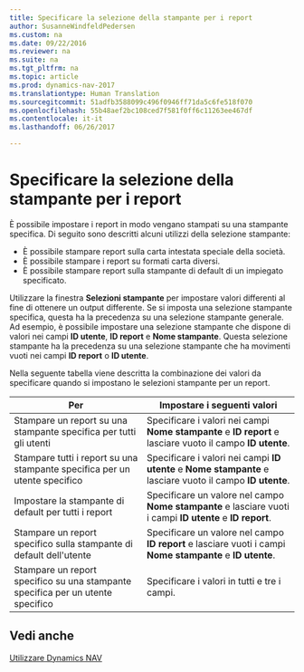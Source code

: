 ```yaml
---
title: Specificare la selezione della stampante per i report
author: SusanneWindfeldPedersen
ms.custom: na
ms.date: 09/22/2016
ms.reviewer: na
ms.suite: na
ms.tgt_pltfrm: na
ms.topic: article
ms.prod: dynamics-nav-2017
ms.translationtype: Human Translation
ms.sourcegitcommit: 51adfb3588099c496f0946ff71da5c6fe518f070
ms.openlocfilehash: 55b48aef2bc108ced7f581f0ff6c11263ee467df
ms.contentlocale: it-it
ms.lasthandoff: 06/26/2017

---
```

    
# <a name="specify-printer-selection-for-reports"></a>Specificare la selezione della stampante per i report
È possibile impostare i report in modo vengano stampati su una stampante specifica. Di seguito sono descritti alcuni utilizzi della selezione stampante: 

- È possibile stampare report sulla carta intestata speciale della società.
- È possibile stampare i report su formati carta diversi.
- È possibile stampare report sulla stampante di default di un impiegato specificato.

Utilizzare la finestra **Selezioni stampante** per impostare valori differenti al fine di ottenere un output differente. Se si imposta una selezione stampante specifica, questa ha la precedenza su una selezione stampante generale. Ad esempio, è possibile impostare una selezione stampante che dispone di valori nei campi **ID utente**, **ID report** e **Nome stampante**. Questa selezione stampante ha la precedenza su una selezione stampante che ha movimenti vuoti nei campi **ID report** o **ID utente**. 

Nella seguente tabella viene descritta la combinazione dei valori da specificare quando si impostano le selezioni stampante per un report.

|Per                                                 |Impostare i seguenti valori                                             |
|---------------------------------------------------|---------------------------------------------------------------------|
|Stampare un report su una stampante specifica per tutti gli utenti |Specificare i valori nei campi **Nome stampante** e **ID report** e lasciare vuoto il campo **ID utente**.|
|Stampare tutti i report su una stampante specifica per un utente specifico|Specificare i valori nei campi **ID utente** e **Nome stampante** e lasciare vuoto il campo **ID utente**.|
|Impostare la stampante di default per tutti i report|Specificare un valore nel campo **Nome stampante** e lasciare vuoti i campi **ID utente** e **ID report**.|
|Stampare un report specifico sulla stampante di default dell'utente|Specificare un valore nel campo **ID report** e lasciare vuoti i campi **Nome stampante** e **ID utente**.|
|Stampare un report specifico su una stampante specifica per un utente specifico|Specificare i valori in tutti e tre i campi.|

## <a name="see-also"></a>Vedi anche
[Utilizzare Dynamics NAV](ui-work-product.md)

